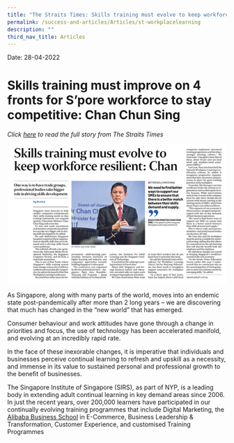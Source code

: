 ```yaml
---
title: "The Straits Times: Skills training must evolve to keep workforce resilient"
permalink: /success-and-articles/Articles/st-workplacelearning
description: ""
third_nav_title: Articles
---
```

Date:   28-04-2022

# Skills training must improve on 4 fronts for S’pore workforce to stay competitive: Chan Chun Sing
*Click [here](https://www.straitstimes.com/singapore/parenting-education/skills-training-must-improve-on-4-fronts-for-spore-workforce-to-stay-competitive-chan-chun-sing) to read the full story from The Straits Times*

![Image of The Straits Times newspaper article on Chan Chun Sing at Workplace Learning Conference](/images/blog/20220428_news.png)

As Singapore, along with many parts of the world, moves into an endemic state post-pandemically after more than 2 long years – we are discovering that much has changed in the “new world” that has emerged. 

Consumer behaviour and work attitudes have gone through a change in priorities and focus, the use of technology has been accelerated manifold, and evolving at an incredibly rapid rate.

In the face of these inexorable changes, it is imperative that individuals and businesses perceive continual learning to refresh and upskill as a necessity, and immense in its value to sustained personal and professional growth to the benefit of businesses.

The Singapore Institute of Singapore (SIRS), as part of NYP, is a leading body in extending adult continual learning in key demand areas since 2006. In just the recent years, over 200,000 learners have participated in our continually evolving training programmes that include Digital Marketing, the [Alibaba Business School](https://www.sirs.edu.sg/digital-programmes/alibaba-business-school) in E-Commerce, Business Leadership & Transformation, Customer Experience, and customised Training Programmes
